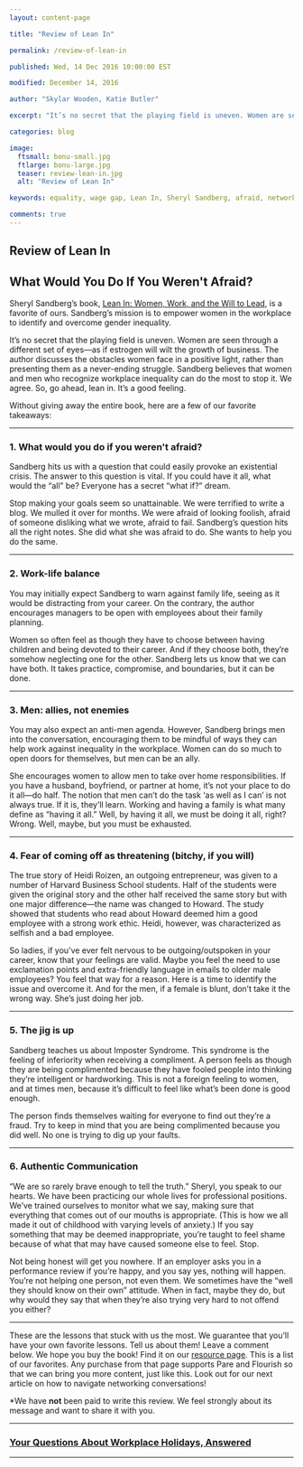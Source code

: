 ```yaml
---
layout: content-page

title: "Review of Lean In"

permalink: /review-of-lean-in

published: Wed, 14 Dec 2016 10:00:00 EST

modified: December 14, 2016

author: "Skylar Wooden, Katie Butler"

excerpt: "It’s no secret that the playing field is uneven. Women are seen through a different set of eyes—as if estrogen will wilt the growth of business. The author discusses the obstacles women face in a positive light, rather than presenting them as a never-ending struggle."

categories: blog

image:
  ftsmall: bonu-small.jpg
  ftlarge: bonu-large.jpg
  teaser: review-lean-in.jpg
  alt: "Review of Lean In"

keywords: equality, wage gap, Lean In, Sheryl Sandberg, afraid, networking

comments: true
---
```


<h2>Review of Lean In</h2>
<h2 class="alt">What Would You Do If You Weren't Afraid?</h2>

Sheryl Sandberg’s book, <a href="{{site.url}}/resources/">Lean In: Women, Work, and the Will to Lead</a>, is a favorite of ours. Sandberg’s mission is to empower women in the workplace to identify and overcome gender inequality. 

It’s no secret that the playing field is uneven. Women are seen through a different set of eyes—as if estrogen will wilt the growth of business. The author discusses the obstacles women face in a positive light, rather than presenting them as a never-ending struggle. Sandberg believes that women and men who recognize workplace inequality can do the most to stop it. We agree. So, go ahead, lean in. It’s  a good feeling. 

Without giving away the entire book, here are a few of our favorite takeaways:

<hr class="secondary">

### 1. What would you do if you weren't afraid?

Sandberg hits us with a question that could easily provoke an existential crisis. The answer to this question is vital. If you could have it all, what would the “all” be? Everyone has a secret “what if?” dream. 

Stop making your goals seem so unattainable. We were terrified to write a blog. We mulled it over for months. We were afraid of looking foolish, afraid of someone disliking what we wrote, afraid to fail. Sandberg’s question hits all the right notes. She did what she was afraid to do. She wants to help you do the same.

<hr class="secondary">

### 2. Work-life balance

You may initially expect Sandberg to warn against family life, seeing as it would be distracting from your career. On the contrary, the author encourages managers to be open with employees about their family planning. 

Women so often feel as though they have to choose between having children and being devoted to their career. And if they choose both, they’re somehow neglecting one for the other. Sandberg lets us know that we can have both. It takes practice, compromise, and boundaries, but it can be done.

<hr class="secondary">

### 3. Men: allies, not enemies 

You may also expect an anti-men agenda. However, Sandberg brings men into the conversation, encouraging them to be mindful of ways they can help work against inequality in the workplace. Women can do so much to open doors for themselves, but men can be an ally.

She encourages women to allow men to take over home responsibilities. If you have a husband, boyfriend, or partner at home, it’s not your place to do it all—do half. The notion that men can’t do the task ‘as well as I can’ is not always true. If it is, they’ll learn. Working and having a family is what many define as “having it all.” Well, by having it all, we must be doing it all, right? Wrong. Well, maybe, but you must be exhausted. 

<hr class="secondary">

### 4. Fear of coming off as threatening (bitchy, if you will)

The true story of Heidi Roizen, an outgoing entrepreneur, was given to a number of Harvard Business School students. Half of the students were given the original story and the other half received the same story but with one major difference—the name was changed to Howard. The study showed that students who read about Howard deemed him a good employee with a strong work ethic. Heidi, however, was characterized as selfish and a bad employee. 

So ladies, if you’ve ever felt nervous to be outgoing/outspoken in your career, know that your feelings are valid. Maybe you feel the need to use exclamation points and extra-friendly language in emails to older male employees? You feel that way for a reason. Here is a time to identify the issue and overcome it. And for the men, if a female is blunt, don’t take it the wrong way. She’s just doing her job. 

<hr class="secondary">

### 5. The jig is up

Sandberg teaches us about Imposter Syndrome. This syndrome is the feeling of inferiority when receiving a compliment. A person feels as though they are being complimented because they have fooled people into thinking they’re intelligent or hardworking. This is not a foreign feeling to women, and at times men, because it’s difficult to feel like what’s been done is good enough.

The person finds themselves waiting for everyone to find out they’re a fraud. Try to keep in mind that you are being complimented because you did well. No one is trying to dig up your faults.

<hr class="secondary">

### 6. Authentic Communication

“We are so rarely brave enough to tell the truth.” Sheryl, you speak to our hearts. We have been practicing our whole lives for professional positions. We’ve trained ourselves to monitor what we say, making sure that everything that comes out of our mouths is appropriate. (This is how we all made it out of childhood with varying levels of anxiety.) If you say something that may be deemed inappropriate, you’re taught to feel shame because of what that may have caused someone else to feel. Stop. 

Not being honest will get you nowhere. If an employer asks you in a performance review if you’re happy, and you say yes, nothing will happen. You’re not helping one person, not even them. We sometimes have the “well they should know on their own” attitude. When in fact, maybe they do, but why would they say that when they’re also trying very hard to not offend you either? 

<hr class="secondary">

These are the lessons that stuck with us the most. We guarantee that you’ll have your own favorite lessons. Tell us about them! Leave a comment below. We hope you buy the book! Find it on our <a href="{{site.url}}/resources/">resource page</a>. This is a list of our favorites. Any purchase from that page supports Pare and Flourish so that we can bring you more content, just like this. Look out for our next article on how to navigate networking conversations! 

*We have <strong>not</strong> been paid to write this review. We feel strongly about its message and want to share it with you.

<hr class="primary">

<div class="row"> <!-- "pagination" -->
	<div class="col-xs-6 paginate">
			<a href="{{site.url}}/bonus-material/questions-about-workplace-holidays/">
				<div class="col-xs-12 arrow"><i class="fa fa-arrow-left" aria-hidden="true"></i></div>
				<div class="col-xs-12 text"><h3>Your Questions About Workplace Holidays, Answered</h3></div>		
			</a>
	</div>
	<div class="col-xs-6 paginate">
	</div>
</div> <!-- close "pagination" -->

<hr class="primary">